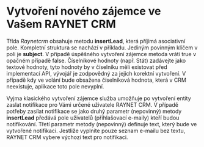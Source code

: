 # Vytvoření nového zájemce ve Vašem RAYNET CRM
Třída *Raynetcrm* obsahuje metodu **insertLead**, která příjímá asociativní pole. Kompletní struktura se nachází v příkladu. Jediným povinným klíčem v poli je **subject**. V případě úspěšného vytvoření zájemce metoda vrátí true v opačném případě false. Číselníkové hodnoty (např. Stát) zadávejte jako textové hodnoty, tyto hodnoty by v číselníku měli existovat před implementací API, vývojář je zodpovědný za jejich korektní vytvoření. V případě kdy ve volání bude obsažena číselníková hodnota, která v CRM neexistuje, aplikace toto pole nevyplní.

Vyjma klasického vytvoření zájemce služba umožňuje po vytvoření entity zaslat notifikace pro Vámi určené uživatele RAYNET CRM. V případě potřeby zasílat notifikace se jako druhý parametr (nepovinný) metody **insertLead** předává pole uživatelů (přihlašovací e-maily) kteří budou notifikování. Třetí parametr metody (nepovinný) definuje text, který bude ve vytvořené notifikaci. Jestliže vyplníte pouze seznam e-mailu bez textu, RAYNET CRM vybere výchozí text pro notifikaci.